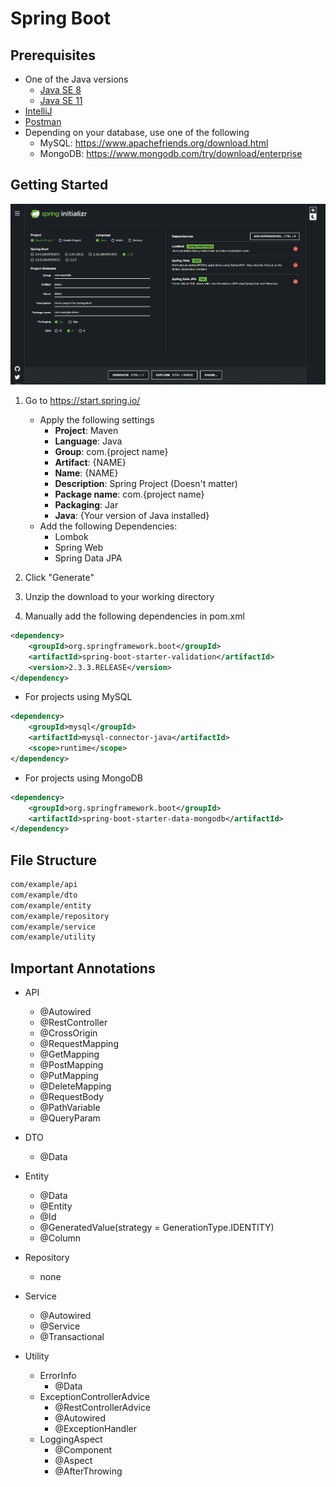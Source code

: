 # Spring Boot 

## Prerequisites
- One of the Java versions
    - <a href="https://www.oracle.com/java/technologies/javase/javase-jdk8-downloads.html">Java SE 8 </a>
    - <a href ="https://www.oracle.com/java/technologies/javase-jdk11-downloads.html">Java SE 11 </a>
- <a href = "https://www.jetbrains.com/idea/download/">IntelliJ</a>
- <a href = "https://www.postman.com/downloads/">Postman</a>
- Depending on your database, use one of the following
    - MySQL: https://www.apachefriends.org/download.html
    - MongoDB: https://www.mongodb.com/try/download/enterprise
    
## Getting Started
<img src="springinit.PNG">

1. Go to https://start.spring.io/
    - Apply the following settings
        - <b>Project</b>: Maven
        - <b>Language</b>: Java
        - <b>Group</b>: com.{project name}
        - <b>Artifact</b>: {NAME}
        - <b>Name</b>: {NAME}
        - <b>Description</b>: Spring Project (Doesn't matter)
        - <b>Package name</b>: com.{project name}
        - <b>Packaging</b>: Jar
        - <b>Java</b>: {Your version of Java installed}
    - Add the following Dependencies:
        - Lombok
        - Spring Web
        - Spring Data JPA

2. Click "Generate"
3. Unzip the download to your working directory
4. Manually add the following dependencies in pom.xml
```xml
<dependency>
    <groupId>org.springframework.boot</groupId>
    <artifactId>spring-boot-starter-validation</artifactId>
    <version>2.3.3.RELEASE</version>
</dependency>

```
- For projects using MySQL 
```xml
<dependency>
    <groupId>mysql</groupId>
    <artifactId>mysql-connector-java</artifactId>
    <scope>runtime</scope>
</dependency>
```

- For projects using MongoDB
```xml
<dependency>
    <groupId>org.springframework.boot</groupId>
    <artifactId>spring-boot-starter-data-mongodb</artifactId>
</dependency>
```

## File Structure

```bash
com/example/api
com/example/dto
com/example/entity
com/example/repository
com/example/service
com/example/utility
```

## Important Annotations

- API
    - @Autowired
    - @RestController
    - @CrossOrigin
    - @RequestMapping
    - @GetMapping
    - @PostMapping
    - @PutMapping
    - @DeleteMapping
    - @RequestBody
    - @PathVariable
    - @QueryParam

- DTO
    - @Data

- Entity
    - @Data
    - @Entity
    - @Id
    - @GeneratedValue(strategy = GenerationType.IDENTITY)
    - @Column 
    
- Repository
    - none
    
- Service
    - @Autowired
    - @Service
    - @Transactional
    
- Utility
    - ErrorInfo
        - @Data
    - ExceptionControllerAdvice
        - @RestControllerAdvice
        - @Autowired
        - @ExceptionHandler
    - LoggingAspect
        - @Component
        - @Aspect
        - @AfterThrowing




